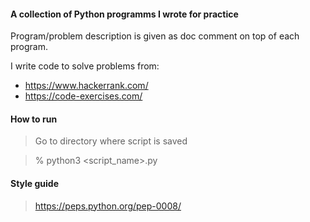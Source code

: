 #### A collection of Python programms I wrote for practice

Program/problem description is given as doc comment on top of each program.

I write code to solve problems from:

- https://www.hackerrank.com/
- https://code-exercises.com/

#### How to run

> Go to directory where script is saved

> % python3 <script_name>.py

#### Style guide

> https://peps.python.org/pep-0008/
